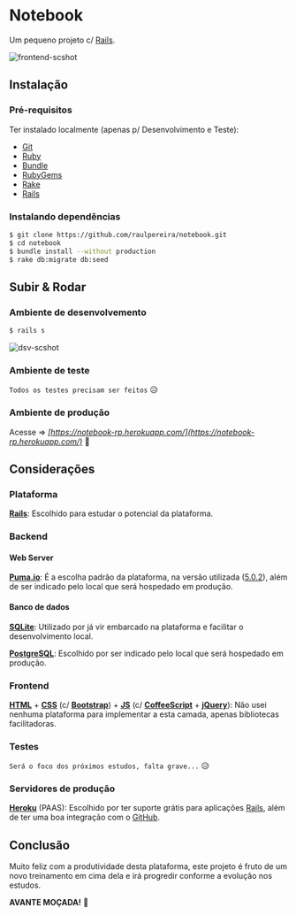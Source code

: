 # Notebook

Um pequeno projeto c/ [Rails](http://rubyonrails.org/).

![frontend-scshot](../master/scshot/frontend-scshot.png)

## Instalação

### Pré-requisitos

Ter instalado localmente (apenas p/ Desenvolvimento e Teste):
- [Git](https://git-scm.com/)
- [Ruby](https://ruby-lang.org)
- [Bundle](http://bundler.io/)
- [RubyGems](https://rubygems.org/)
- [Rake](https://github.com/ruby/rake)
- [Rails](http://rubyonrails.org/)

### Instalando dependências

```bash
$ git clone https://github.com/raulpereira/notebook.git
$ cd notebook
$ bundle install --without production
$ rake db:migrate db:seed
```

## Subir & Rodar

### Ambiente de desenvolvemento

```bash
$ rails s
```
![dsv-scshot](../master/scshot/dsv-scshot.png)

### Ambiente de teste

`Todos os testes precisam ser feitos` :disappointed_relieved:

### Ambiente de produção

Acesse => *[https://notebook-rp.herokuapp.com/](https://notebook-rp.herokuapp.com/)* :clap:

## Considerações

### Plataforma

**[Rails](http://rubyonrails.org/)**: Escolhido para estudar o potencial da plataforma.

### Backend

#### Web Server

**[Puma.io](http://puma.io/)**: É a escolha padrão da plataforma, na versão utilizada ([5.0.2](http://weblog.rubyonrails.org/2017/3/1/Rails-5-0-2-has-been-released/)), além de ser indicado pelo local que será hospedado em produção.

#### Banco de dados

**[SQLite](https://sqlite.org/)**: Utilizado por já vir embarcado na plataforma e facilitar o desenvolvimento local. 

**[PostgreSQL](https://www.postgresql.org/)**: Escolhido por ser indicado pelo local que será hospedado em produção.

### Frontend

**[HTML](https://w3.org/html/)** + **[CSS](https://w3.org/Style/CSS/)** (c/ **[Bootstrap](http://getbootstrap.com/)**) + **[JS](https://developer.mozilla.org/en-US/docs/Web/JavaScript)** (c/ **[CoffeeScript](http://coffeescript.org/)** + **[jQuery](https://jquery.com/)**): Não usei nenhuma plataforma para implementar a esta camada, apenas bibliotecas facilitadoras.

### Testes

`Será o foco dos próximos estudos, falta grave...` :disappointed_relieved:

### Servidores de produção

**[Heroku](https://heroku.com)** (PAAS): Escolhido por ter suporte grátis para aplicações [Rails](http://rubyonrails.org/), além de ter uma boa integração com o [GitHub](https://github.com/).

## Conclusão

Muito feliz com a produtividade desta plataforma, este projeto é fruto de um novo treinamento em cima dela e irá progredir conforme a evolução nos estudos.

**AVANTE MOÇADA!** :muscle:

